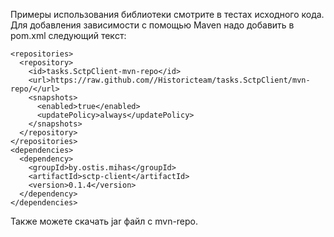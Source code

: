 Примеры использования библиотеки смотрите в тестах исходного кода.
Для добавления зависимости с помощью Maven надо добавить в pom.xml следующий текcт:
```
<repositories>
  <repository>
    <id>tasks.SctpClient-mvn-repo</id>
    <url>https://raw.github.com//Historicteam/tasks.SctpClient/mvn-repo/</url>
    <snapshots>
      <enabled>true</enabled>
      <updatePolicy>always</updatePolicy>
    </snapshots>
  </repository>
</repositories>
<dependencies>
  <dependency>
    <groupId>by.ostis.mihas</groupId>
    <artifactId>sctp-client</artifactId>
    <version>0.1.4</version>
  </dependency>
</dependencies>
```
Также можете скачать jar файл с mvn-repo.
